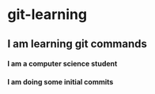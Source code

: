 # git-learning

## I am learning git commands

#### I am a computer science student

#### I am doing some initial commits
